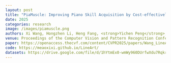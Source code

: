 ```yaml
---
layout: post
title: "PiaMuscle: Improving Piano Skill Acquisition by Cost-effectively Estimating and Visualizing Activities of Miniature Hand Muscles"
date: 2025
categories: research
image: /images/piamuscle.png
authors: Xi Wang, Hongzhen Li, Heng Fang, <strong>Yichen Peng</strong>, Haoran Xie, Xi Yang, Chuntao Li
venue: Proceedings of the Computer Vision and Pattern Recognition Conference (CVPR2025)
paper: https://openaccess.thecvf.com/content/CVPR2025/papers/Wang_LineArt_A_Knowledge-guided_Training-free_High-quality_Appearance_Transfer_for_Design_Drawing_CVPR_2025_paper.pdf
code: https://meaoxixi.github.io/LineArt/
datasets: https://drive.google.com/file/d/1hYtmEx0-wmWy960DUrfwXdu7RqkrYP2a/view
---
```




